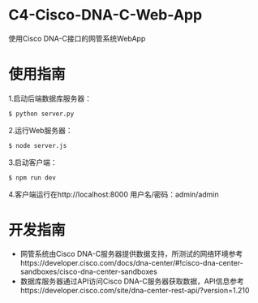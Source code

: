 # C4-Cisco-DNA-C-Web-App
使用Cisco DNA-C接口的网管系统WebApp

# 使用指南

1.启动后端数据库服务器：
```sh
$ python server.py
```

2.运行Web服务器：
```sh
$ node server.js
```

3.启动客户端：
```sh
$ npm run dev
```

4.客户端运行在http://localhost:8000
  用户名/密码：admin/admin
 
# 开发指南

- 网管系统由Cisco DNA-C服务器提供数据支持，所测试的网络环境参考https://developer.cisco.com/docs/dna-center/#!cisco-dna-center-sandboxes/cisco-dna-center-sandboxes
- 数据库服务器通过API访问Cisco DNA-C服务器获取数据，API信息参考https://developer.cisco.com/site/dna-center-rest-api/?version=1.210

